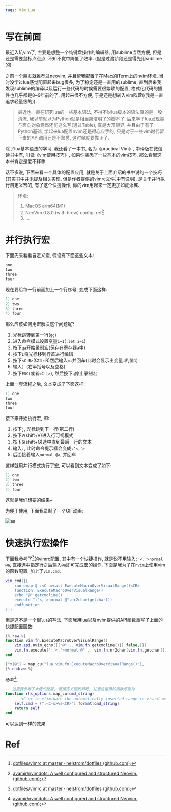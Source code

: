 ```yaml
---
tags: Vim Lua
---
```


# 写在前面

最近入坑vim了, 主要是想整一个纯键盘操作的编辑器, 用sublime当然方便, 但是还是需要鼠标点点点, 不知不觉中降低了效率. (但是过渡阶段还是得先用sublime的) 

之前一个朋友就推荐过neovim, 并且帮我配置了在Mac的iTerm上的nvim环境, 当时没学过lua感觉配置起来bug很多, 为了稳定还是一直用的sublime, 直到后来我发现sublime的编译以及运行一些代码的时候需要很繁琐的配置, 格式化代码的插件也几乎都是8~9年前的了, 用起来很不方便, 于是还是想转入vim阵营((我是一直追求轻量级的)). 

>   最近也一直在研究lua的一些基本语法, 不得不说lua脚本的语法真的是一股清流, 我以前就以为Python就是相当简洁明了的脚本了, 后来学了lua发现类与面向对象竟然还能这么写(通过Table), 真是大开眼界, 并且由于有了Python基础, 学起来lua配置nvim还是得心应手的, 只是对于一些vim时代留下来的API调用还是不熟悉, 这时候就要靠`:h`了.

除了lua基本语法的学习, 我还看了一本书, 名为《practical Vim》, 中译版在微信读书中有, 叫做《vim使用技巧》, 如果你熟悉了一些基本的vim技巧, 那么看起这本书肯定是爱不释手. 

话不多说, 下面来看一个具体的配置应用, 就是关于上面介绍的书中说的一个技巧(其实书中并未提及相关实现, 但是作者提供的vimrc文件[^1]中有说明), 是关于并行执行自定义宏的, 有了这个快捷操作, 你的vim用起来一定更加如虎添翼.

>   环境:
>
>   1.   MacOS arm64(M1)
>   2.   NeoVim 0.8.0 (with brew) config: ref[^2]
>   3.   ...

# 并行执行宏

下面先来看看自定义宏, 假设有下面这些文本:

```c
one
two
three
four
```

现在要给每一行前面加上一个行序号, 变成下面这样:

```c
1) one
2) two
3) three
4) four
```

那么应该如何用宏解决这个问题呢?

1.   光标跳转到第一行(`gg`)
2.   进入命令模式设置变量`i=1`(`:let i=1`)
3.   按下`qa`开始录制宏(保存在寄存器`a`中)
4.   按下`I`将光标移到行首进行编辑
5.   按下`<C-R>`(Ctrl+R)然后输入`=i`并回车(此时会显示出变量`i`的值`1`)
6.   输入`) `(右半括号以及空格)
7.   按下`ESC`(或者`<C-[>`), 然后按下`q`停止录制宏

上面一套流程之后, 文本变成了下面这样:

```c
1) one
two
three
four
```

接下来开始执行宏, 即:

1.   按下`j`, 光标跳到下一行(第二行)
2.   按下`V`(shift+V)进入行可视模式
3.   按下`G`(shift+G)选中直到最后一行的文本
4.   输入`:`, 此时命令提示框会变成`:'<,'>`
5.   后面接着输入`normal @a`, 并回车

这样就用并行模式执行了宏, 可以看到文本变成了如下:

```c
1) one
2) two
3) three
4) four
```

这就是我们想要的结果~

为便于使用, 下面我录制了一个GIF动画: 

![aa](https://s2.loli.net/2022/10/13/gT3R2AqHSBp5ltW.gif)

# 快速执行宏操作

下面我参考了[^1]的vimrc配置, 其中有一个快捷操作, 就是说不用输入`:'<,'>normal @a`, 直接选中指定行之后输入`@a`即可完成宏的操作. 下面是我为了在`nvim`上使用vim的函数配置, 加上了`vim.cmd`.

```lua
vim.cmd([[
    xnoremap @ :<C-u>call ExecuteMacroOverVisualRange()<CR>
    function! ExecuteMacroOverVisualRange()
    echo "@".getcmdline()
    execute ":'<,'>normal @".nr2char(getchar())
	endfunction
]])
```



但是这不是一个很`lua`的写法, 下面我用lua以及nvim提供的API函数重写了上面的快捷配置函数:

```lua
{% raw %}
function vim.fn.ExecuteMacroOverVisualRange()
    vim.api.nvim_echo({{"@" .. vim.fn.getcmdline()}},false,{})
    vim.fn.execute(":'<,'>normal @" .. vim.fn.nr2char(vim.fn.getchar()))
end

["x|@"] = map_cu("lua vim.fn.ExecuteMacroOverVisualRange()"),
{% endraw %}
```

参考[^2].

```lua
-- 这里我参考了大佬的配置, 直接定义函数即可, 注意这里用的函数原型为
function rhs_options:map_cu(cmd_string)
    -- <C-u> to eliminate the automatically inserted range in visual mode
    self.cmd = (":<C-u>%s<CR>"):format(cmd_string)
    return self
end
```



可以达到一样的效果.

# Ref

[^1]:[dotfiles/vimrc at master · nelstrom/dotfiles (github.com)](https://github.com/nelstrom/dotfiles/blob/master/vimrc#L172);
[^2]:[ayamir/nvimdots: A well configured and structured Neovim. (github.com)](https://github.com/ayamir/nvimdots);
[^3]:
